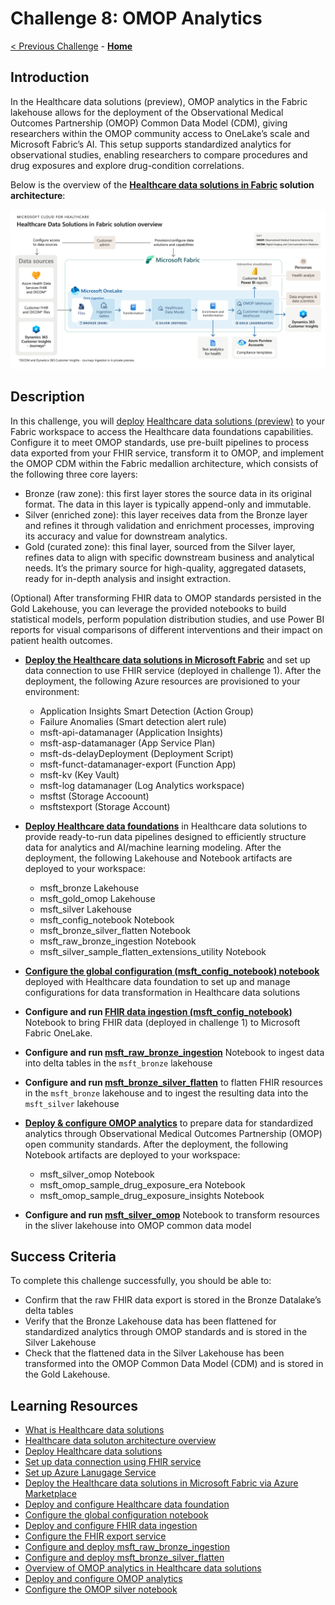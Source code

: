 # Challenge 8: OMOP Analytics

[< Previous Challenge](./Challenge07.md) - **[Home](../README.md)**

## Introduction

In the Healthcare data solutions (preview), OMOP analytics in the Fabric lakehouse allows for the deployment of the Observational Medical Outcomes Partnership (OMOP) Common Data Model (CDM), giving researchers within the OMOP community access to OneLake’s scale and Microsoft Fabric’s AI. This setup supports standardized analytics for observational studies, enabling researchers to compare procedures and drug exposures and explore drug-condition correlations.

Below is the overview of the **[Healthcare data solutions in Fabric](https://learn.microsoft.com/en-us/industry/healthcare/healthcare-data-solutions/solution-architecture) solution architecture**:
<center><img src="../images/challenge08-architecture.png" width="550"></center>

## Description

In this challenge, you will [deploy](https://learn.microsoft.com/en-us/industry/healthcare/healthcare-data-solutions/deploy) [Healthcare data solutions (preview)](https://learn.microsoft.com/en-us/industry/healthcare/healthcare-data-solutions/overview) to your Fabric workspace to access the Healthcare data foundations capabilities. Configure it to meet OMOP standards, use pre-built pipelines to process data exported from your FHIR service, transform it to OMOP, and implement the OMOP CDM within the Fabric medallion architecture, which consists of the following three core layers:
- Bronze (raw zone): this first layer stores the source data in its original format. The data in this layer is typically append-only and immutable.
- Silver (enriched zone): this layer receives data from the Bronze layer and refines it through validation and enrichment processes, improving its accuracy and value for downstream analytics.
- Gold (curated zone): this final layer, sourced from the Silver layer, refines data to align with specific downstream business and analytical needs.  It’s the primary source for high-quality, aggregated datasets, ready for in-depth analysis and insight extraction.

(Optional) After transforming FHIR data to OMOP standards persisted in the Gold Lakehouse, you can leverage the provided notebooks to build statistical models, perform population distribution studies, and use Power BI reports for visual comparisons of different interventions and their impact on patient health outcomes.

- **[Deploy the Healthcare data solutions in Microsoft Fabric](https://learn.microsoft.com/en-us/industry/healthcare/healthcare-data-solutions/deploy#use-fhir-service)** and set up data connection to use FHIR service (deployed in challenge 1).  After the deployment, the following Azure resources are provisioned to your environment:
  - Application Insights Smart Detection (Action Group)
  - Failure Anomalies (Smart detection alert rule)
  - msft-api-datamanager (Application Insights)
  - msft-asp-datamanager (App Service Plan)
  - msft-ds-delayDeployment (Deployment Script)
  - msft-funct-datamanager-export (Function App)
  - msft-kv (Key Vault)
  - msft-log datamanager (Log Analytics workspace)
  - msftst (Storage Accoount)
  - msftstexport (Storage Account)

- **[Deploy Healthcare data foundations](https://learn.microsoft.com/en-us/industry/healthcare/healthcare-data-solutions/healthcare-data-foundations-configure#deploy-healthcare-data-foundations)** in Healthcare data solutions to provide ready-to-run data pipelines designed to efficiently structure data for analytics and AI/machine learning modeling. After the deployment, the following Lakehouse and Notebook artifacts are deployed to your workspace:
  - msft_bronze Lakehouse
  - msft_gold_omop Lakehouse
  - msft_silver Lakehouse
  - msft_config_notebook Notebook
  - msft_bronze_silver_flatten Notebook
  - msft_raw_bronze_ingestion Notebook
  - msft_silver_sample_flatten_extensions_utility Notebook

- **[Configure the global configuration (msft_config_notebook) notebook](https://learn.microsoft.com/en-us/industry/healthcare/healthcare-data-solutions/healthcare-data-foundations-configure#configure-the-global-configuration-notebook)** deployed with Healthcare data foundation to set up and manage configurations for data transformation in Healthcare data solutions

- **Configure and run [FHIR data ingestion (msft_config_notebook)](https://learn.microsoft.com/en-us/industry/healthcare/healthcare-data-solutions/fhir-data-ingestion-configure)** Notebook to bring FHIR data (deployed in challenge 1) to Microsoft Fabric OneLake.

- **Configure and run [msft_raw_bronze_ingestion](https://learn.microsoft.com/en-us/industry/healthcare/healthcare-data-solutions/healthcare-data-foundations-configure#healthcare_msft_raw_bronze_ingestion)** Notebook to ingest data into delta tables in the `msft_bronze` lakehouse

- **Configure and run [msft_bronze_silver_flatten](https://learn.microsoft.com/en-us/industry/healthcare/healthcare-data-solutions/healthcare-data-foundations-configure#healthcare_msft_bronze_silver_flatten)** to flatten FHIR resources in the `msft_bronze` lakehouse and to ingest the resulting data into the `msft_silver` lakehouse

- **[Deploy & configure OMOP analytics](https://learn.microsoft.com/en-us/industry/healthcare/healthcare-data-solutions/omop-analytics-configure)** to prepare data for standardized analytics through Observational Medical Outcomes Partnership (OMOP) open community standards.  After the deployment, the following Notebook artifacts are deployed to your workspace:
  - msft_silver_omop Notebook
  - msft_omop_sample_drug_exposure_era Notebook
  - msft_omop_sample_drug_exposure_insights Notebook

- **Configure and run [msft_silver_omop](https://learn.microsoft.com/en-us/industry/healthcare/healthcare-data-solutions/omop-analytics-configure#configure-the-omop-silver-notebook)** Notebook to transform resources in the sliver lakehouse into OMOP common data model
  

## Success Criteria

To complete this challenge successfully, you should be able to:
- Confirm that the raw FHIR data export is stored in the Bronze Datalake’s delta tables
- Verify that the Bronze Lakehouse data has been flattened for standardized analytics through OMOP standards and is stored in the Silver Lakehouse
- Check that the flattened data in the Silver Lakehouse has been transformed into the OMOP Common Data Model (CDM) and is stored in the Gold Lakehouse.

## Learning Resources

- [What is Healthcare data solutions](https://learn.microsoft.com/en-us/industry/healthcare/healthcare-data-solutions/overview)
- [Healthcare data soluton architecture overview](https://learn.microsoft.com/en-us/industry/healthcare/healthcare-data-solutions/solution-architecture)
- [Deploy Healthcare data solutions](https://learn.microsoft.com/en-us/industry/healthcare/healthcare-data-solutions/deploy)
- [Set up data connection using FHIR service](https://learn.microsoft.com/en-us/industry/healthcare/healthcare-data-solutions/deploy#use-fhir-service)
- [Set up Azure Lanugage Service](https://learn.microsoft.com/en-us/industry/healthcare/healthcare-data-solutions/deploy#set-up-azure-language-service)
- [Deploy the Healthcare data solutions in Microsoft Fabric via Azure Marketplace](https://learn.microsoft.com/en-us/industry/healthcare/healthcare-data-solutions/deploy#deploy-azure-marketplace-offer)
- [Deploy and configure Healthcare data foundation](https://learn.microsoft.com/en-us/industry/healthcare/healthcare-data-solutions/healthcare-data-foundations-configure)
- [Configure the global configuration notebook](https://learn.microsoft.com/en-us/industry/healthcare/healthcare-data-solutions/healthcare-data-foundations-configure#configure-the-global-configuration-notebook)
- [Deploy and configure FHIR data ingestion](https://learn.microsoft.com/en-us/industry/healthcare/healthcare-data-solutions/fhir-data-ingestion-configure)
- [Configure the FHIR export service](https://learn.microsoft.com/en-us/industry/healthcare/healthcare-data-solutions/fhir-data-ingestion-configure#configure-the-fhir-export-service)
- [Configure and deploy msft_raw_bronze_ingestion](https://learn.microsoft.com/en-us/industry/healthcare/healthcare-data-solutions/healthcare-data-foundations-configure#healthcare_msft_raw_bronze_ingestion)
- [Configure and deploy msft_bronze_silver_flatten](https://learn.microsoft.com/en-us/industry/healthcare/healthcare-data-solutions/healthcare-data-foundations-configure#healthcare_msft_bronze_silver_flatten)
- [Overview of OMOP analytics in Healthcare data solutions](https://learn.microsoft.com/en-us/industry/healthcare/healthcare-data-solutions/omop-analytics-overview)
- [Deploy and configure OMOP analytics](https://learn.microsoft.com/en-us/industry/healthcare/healthcare-data-solutions/omop-analytics-configure)
- [Configure the OMOP silver notebook](https://learn.microsoft.com/en-us/industry/healthcare/healthcare-data-solutions/omop-analytics-configure#configure-the-omop-silver-notebook)

